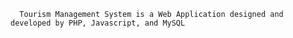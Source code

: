       Tourism Management System is a Web Application designed and developed by PHP, Javascript, and MySQL
